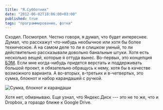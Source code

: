 ```yaml
---
title: "Я.Субботник"
date: "2012-06-02T18:06:00+03:00"
published: true
tags: "программирование, фотки"
---
```


Сходил. Посмотрел. Честно говоря, я думал, что будет интереснее. Думал, что расскажут что-нибудь необычное или хотя бы более техническое. А на самом деле то ли я слишком умный, то ли действительно рассказывали довольно банальные штуки. Хотя есть несколько вещей, которые я оттуда вынес. Во-первых, это концепция [БЭМ](http://bem.github.com/bem-method/pages/beginning/beginning.ru.html). Если мне когда-нибудь придется верстать и поддерживать большой проект, я обязательно обращусь к нему, хотя бы в качестве возможного варианта. А во-вторых, в-третьих и в-четвертых, это сумка, блокнот и набор карандашей с ручкой.

![](http://c358655.r55.cf1.rackcdn.com/yasubbontik.jpg "Сумка, блокнот и карандаши")

Хотя нет, обманываю. Еще узнал, что Яндекс.Диск --- это не то же, что и Dropbox, а гораздо ближе к Google Drive.